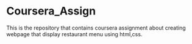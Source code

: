 # Coursera_Assign
This is the repository that contains coursera assignment about creating webpage that display restaurant menu using html,css.
